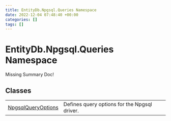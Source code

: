 ```yaml
---
title: EntityDb.Npgsql.Queries Namespace
date: 2022-12-04 07:48:40 +00:00
categories: []
tags: []
---
```


# EntityDb.Npgsql.Queries Namespace
Missing Summary Doc!
## Classes
<table><tr><td><a href='/dotnet/entitydb.npgsql.queries.npgsqlqueryoptions'>NpgsqlQueryOptions</a></td><td>
Defines query options for the Npgsql driver.
</td></tr></table>
